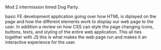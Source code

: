 Mod 2 intermission timed Dog Party.

basic FE development application going over how HTML is diplayed on the page and how the different elements work to display our web page to the user.
In addition a review on how CSS can style the page changing icons, buttons, texts, and styling of the entire web application.
This all ties together with JS this is what makes the web page run and makes it an interactive experience for the user.
